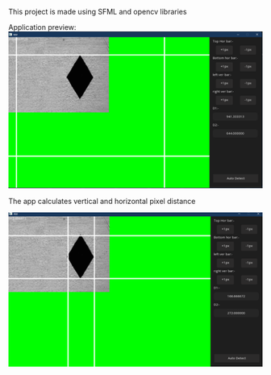 This project is made using SFML and opencv libraries

Application preview:
![app preview](github/images/preview.png)

The app calculates vertical and horizontal pixel distance

![distance](github/images/auto%20detect.png)